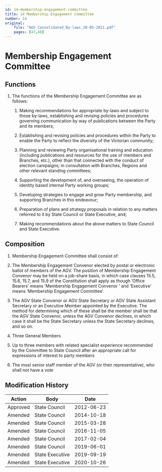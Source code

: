 ```yaml
---
id: 14-membership-engagement-committee
title: 14 Membership Engagement Committee
number: 14
original:
    file: "AGV_Consolidated_By-laws_20-05-2021.pdf"
    pages: [47,48]
---
```

# Membership Engagement Committee

## Functions

1.  The functions of the Membership Engagement Committee are as follows:

    1.  Making recommendations for appropriate by-laws and subject to
        those by-laws, establishing and revising policies and procedures
        governing communication by way of publications between the Party
        and its members;

    2.  Establishing and revising policies and procedures within the
        Party to enable the Party to reflect the diversity of the
        Victorian community;

    3.  Planning and reviewing Party organisational training and
        education (including publications and resources for the use of
        members and Branches, etc.), other than that connected with the
        conduct of election campaigns; in consultation with Branches,
        Regions and other relevant standing committees;

    4.  Supporting the development of, and overseeing, the operation of
        identity based internal Party working groups;

    5.  Developing strategies to engage and grow Party membership, and
        supporting Branches in this endeavour;

    6.  Preparation of plans and strategy proposals in relation to any
        matters referred to it by State Council or State Executive, and;

    7.  Making recommendations about the above matters to State Council
        and State Executive.

## Composition

1.  Membership Engagement Committee shall consist of:



1.  The Membership Engagement Convenor elected by postal or electronic
    ballot of members of the AGV. The position of Membership
    Engagement Convenor may be held on a job-share basis, in which
    case clauses 15.5, 15.6, 15.7, and 15.9 of the Constitution shall
    apply as though ‘Office Bearers’ means ‘Membership Engagement
    Convenor ’ and ‘Executive’ means ‘Membership Engagement
    Committee’.

2.  The AGV State Convenor or AGV State Secretary or AGV State Assistant
    Secretary or an Executive Member appointed by the Executive. The
    method for determining which of these shall be the member shall be
    that the AGV State Convenor, unless the AGV Convenor declines, in
    which case it shall be the State Secretary unless the State
    Secretary declines, and so on.

3.  Three General Members

4.  Up to three members with related specialist experience recommended
    by the Committee to State Council after an appropriate call for
    expressions of interest to party members

5.  The most senior staff member of the AGV (or their representative),
    who shall not have a vote


## Modification History

<table>
<colgroup>
<col style={{width: "27%"}} />
<col style={{width: "34%"}} />
<col style={{width: "37%"}} />
</colgroup>
<thead>
<tr className="header">
<th><strong>Action</strong></th>
<th><strong>Body</strong></th>
<th><strong>Date</strong></th>
</tr>
</thead>
<tbody>
<tr className="odd">
<td>Approved</td>
<td>State Council</td>
<td>2012-06-23</td>
</tr>
<tr className="even">
<td>Amended</td>
<td>State Council</td>
<td>2014-10-18</td>
</tr>
<tr className="odd">
<td>Amended</td>
<td>State Council</td>
<td>2015-03-28</td>
</tr>
<tr className="even">
<td>Amended</td>
<td>State Council</td>
<td>2016-11-05</td>
</tr>
<tr className="odd">
<td>Amended</td>
<td>State Council</td>
<td>2017-02-04</td>
</tr>
<tr className="even">
<td>Amended</td>
<td>State Council</td>
<td>2019-06-01</td>
</tr>
<tr className="odd">
<td>Amended</td>
<td>State Executive</td>
<td>2019-09-19</td>
</tr>
<tr className="even">
<td>Amended</td>
<td>State Executive</td>
<td>2020-10-26</td>
</tr>
</tbody>
</table>
